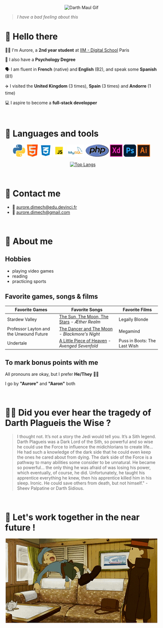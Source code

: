<p align="center">
<img src="https://media.giphy.com/media/FydqYa93YtubC/giphy.gif" alt="Darth Maul Gif" />
</p>

>_I have a bad feeling about this_

# 👋 Hello there

🧑‍💻 I'm Aurore, a **2nd year student** at [IIM - Digital School](https://www.iim.fr/) Paris 

🧠 I also have a **Psychology Degree**  

🗣️ I am fluent in **French** (native) and **English** (B2), and speak some **Spanish** (B1)

✈️ I visited the **United Kingdom** (3 times), **Spain** (3 times) and **Andorre** (1 time)

💻 I aspire to become a **full-stack developper**

&nbsp;
# 🧰 Languages and tools

<div class=languages align="center">
    <img src=icone-python.png alt="python's logo" height="40" witdth="auto">
    <img src=icone-html.png alt="HTML's logo" height="40" witdth="auto">
    <img src=icone-css.png alt="CSS' logo" height="40" witdth="auto">
    <img src=icone-javascript.png alt="javascript's logo" height="40" witdth="auto">
    <img src=icone-mysql.png alt="MySQL's logo" height="40" witdth="auto">
    <img src=icone-php.png alt="PHP's logo" height="40" witdth="auto">
    <img src=icone-adobe-xd.png alt="Adobe XD's logo" height="40" witdth="auto">
    <img src=icone-adobe-photoshop.png alt="Adobe Photoshop's logo" height="40" witdth="auto">
    <img src=icone-adobe-illustrator.png alt="Adobe Illustrator's logo" height="40" witdth="auto">

&nbsp;
 [![Top Langs](https://github-readme-stats.vercel.app/api/top-langs/?username=Aurore-Dimech&layout=compact)](https://github.com/Aurore-Dimech)

</div>

&nbsp;
# 📨 Contact me 

* 📧 aurore.dimech@edu.devinci.fr
* 📧 aurore.dimech@gmail.com

&nbsp;
# 💁 About me

## Hobbies
* playing video games
* reading
* practicing sports

## Favorite games, songs & films
Favorite Games | Favorite Songs | Favorite Films
---------------|-----------------|---------------
Stardew Valley | [The Sun, The Moon, The Stars](https://www.youtube.com/watch?v=X7f2SdZey-Y&ab_channel=%C3%86therRealm-Topic) - _Æther Realm_ | Legally Blonde
Professor Layton and the Unwound Future | [The Dancer and The Moon](https://www.youtube.com/watch?v=s56Hba2-K7E&ab_channel=Blackmore%27sNight-Topic) - _Blackmore's Night_ | Megamind
Undertale | [A Little Piece of Heaven](https://www.youtube.com/watch?v=KVjBCT2Lc94&ab_channel=AvengedSevenfold) - _Avenged Sevenfold_ | Puss in Boots: The Last Wish

## To mark bonus points with me
All pronouns are okay, but I prefer **He/They** 🏳️‍⚧️

I go by **"Aurore"** and **"Aaron"** both

&nbsp;
# 👨‍🦳 Did you ever hear the tragedy of Darth Plagueis the Wise ?

>I thought not. It’s not a story the Jedi would tell you. It’s a Sith legend. Darth Plagueis was a Dark Lord of the Sith, so powerful and so wise he could use the Force to influence the midichlorians to create life… He had such a knowledge of the dark side that he could even keep the ones he cared about from dying. The dark side of the Force is a pathway to many abilities some consider to be unnatural. He became so powerful… the only thing he was afraid of was losing his power, which eventually, of course, he did. Unfortunately, he taught his apprentice everything he knew, then his apprentice killed him in his sleep. Ironic. He could save others from death, but not himself." - Sheev Palpatine or Darth Sidious.

&nbsp;
# 💙 Let's work together in the near future !
<p align="center">
<img src=luke-gif.gif />
</p>